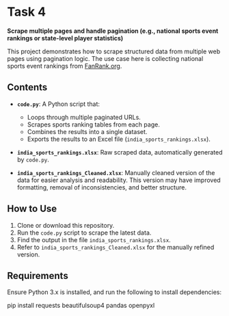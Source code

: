 # Task 4

**Scrape multiple pages and handle pagination (e.g., national sports event rankings or state-level player statistics)**

This project demonstrates how to scrape structured data from multiple web pages using pagination logic. The use case here is collecting national sports event rankings from [FanRank.org](https://www.fanrank.org/).

## Contents

- **`code.py`**: A Python script that:
  - Loops through multiple paginated URLs.
  - Scrapes sports ranking tables from each page.
  - Combines the results into a single dataset.
  - Exports the results to an Excel file (`india_sports_rankings.xlsx`).

- **`india_sports_rankings.xlsx`**: Raw scraped data, automatically generated by `code.py`.

- **`india_sports_rankings_Cleaned.xlsx`**: Manually cleaned version of the data for easier analysis and readability. This version may have improved formatting, removal of inconsistencies, and better structure.

## How to Use

1. Clone or download this repository.
2. Run the `code.py` script to scrape the latest data.
3. Find the output in the file `india_sports_rankings.xlsx`.
4. Refer to `india_sports_rankings_Cleaned.xlsx` for the manually refined version.

## Requirements

Ensure Python 3.x is installed,
and run the following to install dependencies:

pip install requests beautifulsoup4 pandas openpyxl
